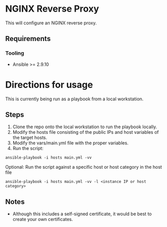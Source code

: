 # NGINX Reverse Proxy

This will configure an NGINX reverse proxy. 

## Requirements
### Tooling
- Ansible >= 2.9.10

# Directions for usage
This is currently being run as a playbook from a local workstation. 

## Steps 
1. Clone the repo onto the local workstation to run the playbook locally.
2. Modify the hosts file consisting of the public IPs and host variables of the target hosts.  
3. Modify the vars/main.yml file with the proper variables.
4. Run the script:
```
ansible-playbook -i hosts main.yml -vv
```
Optional:
Run the script against a specific host or host category in the host file
```
ansible-playbook -i hosts main.yml -vv -l <instance IP or host category>
``` 

## Notes
- Although this includes a self-signed certificate, it would be
best to create your own certificates. 
